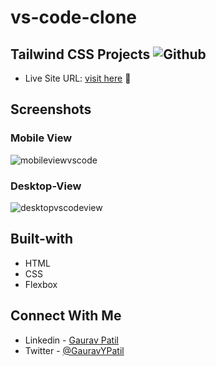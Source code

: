# vs-code-clone

## Tailwind CSS Projects ![Github](https://github.com/GauravPatil301/FSJS2/tree/main/HTMLandCSSassignment/VS%20Code%20Clone%20Tailwind%20CSS%20Project)
- Live Site URL: [visit here](https://gauravpatil-vs-clone.netlify.app/) :rocket:

## Screenshots

### Mobile View

![mobileviewvscode](https://user-images.githubusercontent.com/102862547/222959726-ca2e03b7-90d9-495a-84a4-f2b924ae26e5.jpg)

### Desktop-View

![desktopvscodeview](https://user-images.githubusercontent.com/102862547/222959065-7e17d51f-99e4-425d-8883-34669017969a.jpg)

## Built-with
- HTML
- CSS
- Flexbox

## Connect With Me
- Linkedin - [Gaurav Patil](https://www.linkedin.com/in/gaurav-patil301/)
- Twitter - [@GauravYPatil](https://twitter.com/GauravYPatil)
